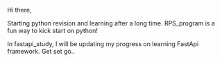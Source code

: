 Hi there,

Starting python revision and learning after a long time. RPS_program is a fun way to kick start on python!

In fastapi_study, I will be updating my progress on learning FastApi framework. Get set go..
